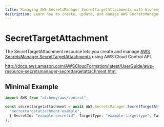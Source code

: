 ```yaml
---
title: Managing AWS SecretsManager SecretTargetAttachments with Alchemy
description: Learn how to create, update, and manage AWS SecretsManager SecretTargetAttachments using Alchemy Cloud Control.
---
```


# SecretTargetAttachment

The SecretTargetAttachment resource lets you create and manage [AWS SecretsManager SecretTargetAttachments](https://docs.aws.amazon.com/secretsmanager/latest/userguide/) using AWS Cloud Control API.

http://docs.aws.amazon.com/AWSCloudFormation/latest/UserGuide/aws-resource-secretsmanager-secrettargetattachment.html

## Minimal Example

```ts
import AWS from "alchemy/aws/control";

const secrettargetattachment = await AWS.SecretsManager.SecretTargetAttachment(
  "secrettargetattachment-example",
  { SecretId: "example-secretid", TargetType: "example-targettype", TargetId: "example-targetid" }
);
```

